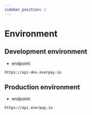 ```yaml
---
sidebar_position: 2
---
```


# Environment

## Development environment

- endpoint:

```text
https://api-dev.everpay.io
```

## Production environment

- endpoint:

```text
https://api.everpay.io
```
